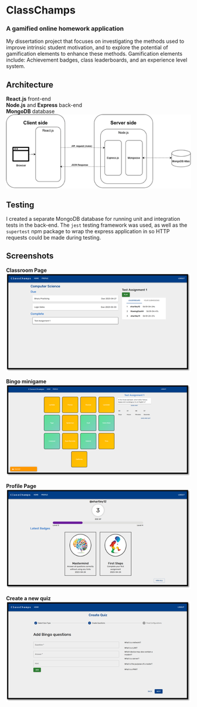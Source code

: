 # ClassChamps
### A gamified online homework application

My dissertation project that focuses on investigating the methods used to improve intrinsic student motivation, and to explore the potential of gamification elements to enhance these methods. Gamification elements include: Achievement badges, class leaderboards, and an experience level system. 

## Architecture
**React.js** front-end  
**Node.js** and **Express** back-end  
**MongoDB** database  
![architecture diagram](screenshots/architecture_diagram.png)

## Testing
I created a separate MongoDB database for running unit and integration tests in the back-end. The `jest` testing framework was used, as well as the `supertest` npm package to wrap the express application in so HTTP requests could be made during testing.

## Screenshots
**Classroom Page**  
![Student classroom page](screenshots/class_view.png)

**Bingo minigame**  
![Bingo assignment minigame](screenshots/bingo.png)

**Profile Page**  
![Student profile page](screenshots/profile.png)

**Create a new quiz**  
![Create a new quiz](screenshots/create_quiz.png)
